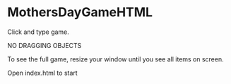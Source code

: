 # MothersDayGameHTML

Click and type game.

NO DRAGGING OBJECTS

To see the full game, resize your window until you see all items on screen.

Open index.html to start
